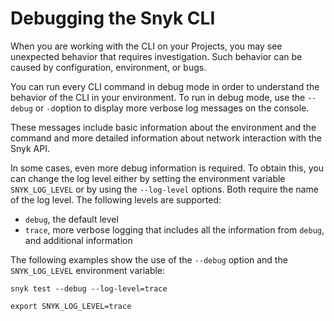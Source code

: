 # Debugging the Snyk CLI

When you are working with the CLI on your Projects, you may see unexpected behavior that requires investigation. Such behavior can be caused by configuration, environment, or bugs.

You can run every CLI command in debug mode in order to understand the behavior of the CLI in your environment. To run in debug mode, use the `--debug` or `-d`option to display more verbose log messages on the console.

These messages include basic information about the environment and the command and more detailed information about network interaction with the Snyk API.&#x20;

In some cases, even more debug information is required. To obtain this, you can change the log level either by setting the environment variable `SNYK_LOG_LEVEL` or by using the `--log-level` options. Both require the name of the log level. The following levels are supported:

* `debug`, the default level
* `trace`, more verbose logging that includes all the information from `debug`, and additional information

The following examples show the use of the `--debug` option and the `SNYK_LOG_LEVEL` environment variable:

`snyk test --debug --log-level=trace`

`export SNYK_LOG_LEVEL=trace`
